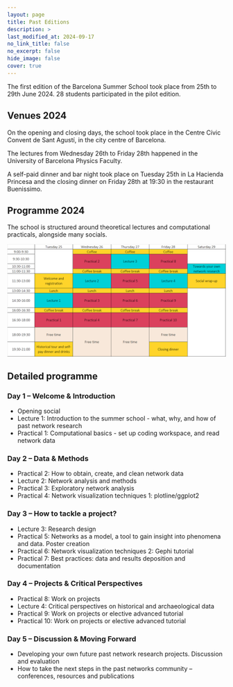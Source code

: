 ```yaml
---
layout: page
title: Past Editions
description: >
last_modified_at: 2024-09-17
no_link_title: false 
no_excerpt: false 
hide_image: false
cover: true
---
```


The first edition of the Barcelona Summer School took place from 25th to 29th June 2024. 28 students participated in the pilot edition.  

## Venues 2024
On the opening and closing days, the school took place in the Centre Cívic Convent de Sant Agustí, in the city centre of Barcelona. 

The lectures from Wednesday 26th to Friday 28th happened in the University of Barcelona Physics Faculty. 

A self-paid dinner and bar night took place on Tuesday 25th in La Hacienda Princesa and the closing dinner on Friday 28th at 19:30 in the restaurant Buenissimo.

## Programme 2024

The school is structured around theoretical lectures and computational practicals, alongside many socials.

![Programme timetable of BPNSS 2024](/assets/img/programme_timetable.png)

##  Detailed programme

### Day 1 – Welcome & Introduction 

* Opening social
* Lecture 1: Introduction to the summer school - what, why, and how of past network research
* Practical 1: Computational basics - set up coding workspace, and read network data

### Day 2 – Data & Methods

*	Practical 2: How to obtain, create, and clean network data 
*	Lecture 2: Network analysis and methods
*	Practical 3: Exploratory network analysis 
*	Practical 4: Network visualization techniques 1: plotline/ggplot2 

### Day 3 – How to tackle a project?

*	Lecture 3: Research design 
*	Practical 5: Networks as a model, a tool to gain insight into phenomena and data. Poster creation
*	Practical 6: Network visualization techniques 2: Gephi tutorial 
*	Practical 7: Best practices: data and results deposition and documentation

### Day 4 – Projects & Critical Perspectives 

*	Practical 8: Work on projects
*	Lecture 4: Critical perspectives on historical and archaeological data 
*	Practical 9: Work on projects or elective advanced tutorial
*	Practical 10: Work on projects or elective advanced tutorial 

### Day 5 – Discussion & Moving Forward

*	Developing your own future past network research projects. Discussion and evaluation
*	How to take the next steps in the past networks community – conferences, resources and publications
